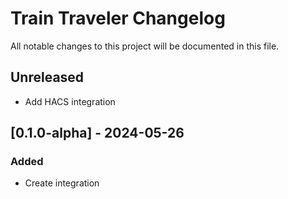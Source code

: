 # Train Traveler Changelog

All notable changes to this project will be documented in this file.

## Unreleased

- Add HACS integration

## [0.1.0-alpha] - 2024-05-26

### Added

- Create integration